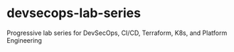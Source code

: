 # devsecops-lab-series
Progressive lab series for DevSecOps, CI/CD, Terraform, K8s, and Platform Engineering
